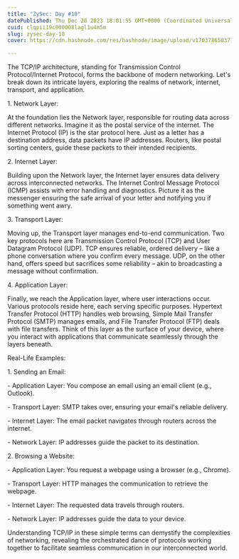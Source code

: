 ```yaml
---
title: "ZySec: Day #10"
datePublished: Thu Dec 28 2023 18:01:55 GMT+0000 (Coordinated Universal Time)
cuid: clqpii19c000008lagl1u4m5m
slug: zysec-day-10
cover: https://cdn.hashnode.com/res/hashnode/image/upload/v1703786503773/bb27ecd4-ec89-42ea-b7d6-cba8ef15c8dd.png

---
```


The TCP/IP architecture, standing for Transmission Control Protocol/Internet Protocol, forms the backbone of modern networking. Let's break down its intricate layers, exploring the realms of network, internet, transport, and application.

1\. Network Layer:

At the foundation lies the Network layer, responsible for routing data across different networks. Imagine it as the postal service of the internet. The Internet Protocol (IP) is the star protocol here. Just as a letter has a destination address, data packets have IP addresses. Routers, like postal sorting centers, guide these packets to their intended recipients.

2\. Internet Layer:

Building upon the Network layer, the Internet layer ensures data delivery across interconnected networks. The Internet Control Message Protocol (ICMP) assists with error handling and diagnostics. Picture it as the messenger ensuring the safe arrival of your letter and notifying you if something went awry.

3\. Transport Layer:

Moving up, the Transport layer manages end-to-end communication. Two key protocols here are Transmission Control Protocol (TCP) and User Datagram Protocol (UDP). TCP ensures reliable, ordered delivery – like a phone conversation where you confirm every message. UDP, on the other hand, offers speed but sacrifices some reliability – akin to broadcasting a message without confirmation.

4\. Application Layer:

Finally, we reach the Application layer, where user interactions occur. Various protocols reside here, each serving specific purposes. Hypertext Transfer Protocol (HTTP) handles web browsing, Simple Mail Transfer Protocol (SMTP) manages emails, and File Transfer Protocol (FTP) deals with file transfers. Think of this layer as the surface of your device, where you interact with applications that communicate seamlessly through the layers beneath.

Real-Life Examples:

1\. Sending an Email:

\- Application Layer: You compose an email using an email client (e.g., Outlook).

\- Transport Layer: SMTP takes over, ensuring your email's reliable delivery.

\- Internet Layer: The email packet navigates through routers across the internet.

\- Network Layer: IP addresses guide the packet to its destination.

2\. Browsing a Website:

\- Application Layer: You request a webpage using a browser (e.g., Chrome).

\- Transport Layer: HTTP manages the communication to retrieve the webpage.

\- Internet Layer: The requested data travels through routers.

\- Network Layer: IP addresses guide the data to your device.

Understanding TCP/IP in these simple terms can demystify the complexities of networking, revealing the orchestrated dance of protocols working together to facilitate seamless communication in our interconnected world.
